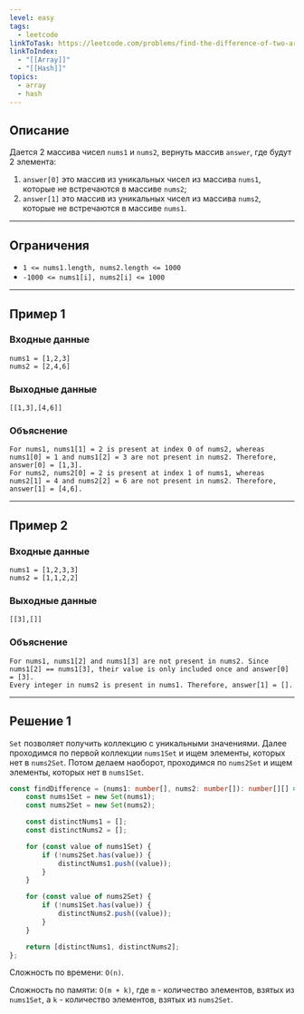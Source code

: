 ```yaml
---
level: easy
tags:
  - leetcode
linkToTask: https://leetcode.com/problems/find-the-difference-of-two-arrays/description/
linkToIndex:
  - "[[Array]]"
  - "[[Hash]]"
topics:
  - array
  - hash
---
```

## Описание

Дается 2 массива чисел `nums1` и `nums2`, вернуть массив `answer`, где будут 2 элемента:
1. `answer[0]` это массив из уникальных чисел из массива `nums1`, которые не встречаются в массиве `nums2`;
2. `answer[1]` это массив из уникальных чисел из массива `nums2`, которые не встречаются в массиве `nums1`.

---
## Ограничения

- `1 <= nums1.length, nums2.length <= 1000`
- `-1000 <= nums1[i], nums2[i] <= 1000`

---
## Пример 1

### Входные данные

```
nums1 = [1,2,3]
nums2 = [2,4,6]
```
### Выходные данные

```
[[1,3],[4,6]]
```
### Объяснение

```
For nums1, nums1[1] = 2 is present at index 0 of nums2, whereas nums1[0] = 1 and nums1[2] = 3 are not present in nums2. Therefore, answer[0] = [1,3].
For nums2, nums2[0] = 2 is present at index 1 of nums1, whereas nums2[1] = 4 and nums2[2] = 6 are not present in nums2. Therefore, answer[1] = [4,6].
```

---
## Пример 2

### Входные данные

```
nums1 = [1,2,3,3]
nums2 = [1,1,2,2]
```
### Выходные данные

```
[[3],[]]
```
### Объяснение

```
For nums1, nums1[2] and nums1[3] are not present in nums2. Since nums1[2] == nums1[3], their value is only included once and answer[0] = [3].
Every integer in nums2 is present in nums1. Therefore, answer[1] = [].
```

---


## Решение 1

`Set` позволяет получить коллекцию с уникальными значениями. Далее проходимся по первой коллекции `nums1Set` и ищем элементы, которых нет в `nums2Set`. Потом делаем наоборот, проходимся по `nums2Set` и ищем элементы, которых нет в `nums1Set`.

```typescript
const findDifference = (nums1: number[], nums2: number[]): number[][] => {
	const nums1Set = new Set(nums1);
	const nums2Set = new Set(nums2);

	const distinctNums1 = [];
	const distinctNums2 = [];

	for (const value of nums1Set) {
		if (!nums2Set.has(value)) {
			distinctNums1.push((value));
		}
	}

	for (const value of nums2Set) {
		if (!nums1Set.has(value)) {
			distinctNums2.push((value));
		}
	}

	return [distinctNums1, distinctNums2];
};
```

Сложность по времени: `O(n)`.

Сложность по памяти: `O(m + k)`, где `m` - количество элементов, взятых из `nums1Set`, а `k` - количество элементов, взятых из `nums2Set`.
